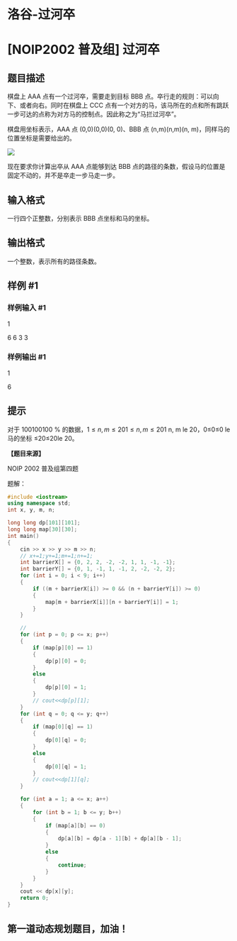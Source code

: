 # 洛谷-过河卒

# [](#NOIP2002-普及组-过河卒 "[NOIP2002 普及组] 过河卒")[NOIP2002 普及组] 过河卒

## [](#题目描述 "题目描述")题目描述

棋盘上 AAA 点有一个过河卒，需要走到目标 BBB 点。卒行走的规则：可以向下、或者向右。同时在棋盘上 CCC 点有一个对方的马，该马所在的点和所有跳跃一步可达的点称为对方马的控制点。因此称之为“马拦过河卒”。

棋盘用坐标表示，AAA 点 (0,0)(0,0)(0, 0)、BBB 点 (n,m)(n,m)(n, m)，同样马的位置坐标是需要给出的。

[![](https://cdn.luogu.com.cn/upload/image_hosting/vg6k477j.png)](https://cdn.luogu.com.cn/upload/image_hosting/vg6k477j.png)

现在要求你计算出卒从 AAA 点能够到达 BBB 点的路径的条数，假设马的位置是固定不动的，并不是卒走一步马走一步。

## [](#输入格式 "输入格式")输入格式

一行四个正整数，分别表示 BBB 点坐标和马的坐标。

## [](#输出格式 "输出格式")输出格式

一个整数，表示所有的路径条数。

## [](#样例-1 "样例 #1")样例 #1

### [](#样例输入-1 "样例输入 #1")样例输入 #1

[](javascript:; "Copy")

1  

6 6 3 3  

### [](#样例输出-1 "样例输出 #1")样例输出 #1

[](javascript:; "Copy")

1  

6  

## [](#提示 "提示")提示

对于 100100100 % 的数据，$1≤n,m≤201≤n,m≤201$ n, m le 20，0≤0≤0 le 马的坐标 ≤20≤20le 20。

**【题目来源】**

NOIP 2002 普及组第四题

题解：


```cpp
#include <iostream>
using namespace std;
int x, y, m, n;

long long dp[101][101];
long long map[30][30];
int main()
{
	cin >> x >> y >> m >> n;
	// x+=1;y+=1;m+=1;n+=1;
	int barrierX[] = {0, 2, 2, -2, -2, 1, 1, -1, -1};
	int barrierY[] = {0, 1, -1, 1, -1, 2, -2, -2, 2};
	for (int i = 0; i < 9; i++)
	{
		if ((m + barrierX[i]) >= 0 && (n + barrierY[i]) >= 0)
		{
			map[m + barrierX[i]][n + barrierY[i]] = 1;
		}
	}

	//
	for (int p = 0; p <= x; p++)
	{
		if (map[p][0] == 1)
		{
			dp[p][0] = 0;
		}
		else
		{
			dp[p][0] = 1;
		}
		// cout<<dp[p][1];
	}
	for (int q = 0; q <= y; q++)
	{
		if (map[0][q] == 1)
		{
			dp[0][q] = 0;
		}
		else
		{
			dp[0][q] = 1;
		}
		// cout<<dp[1][q];
	}

	for (int a = 1; a <= x; a++)
	{
		for (int b = 1; b <= y; b++)
		{
			if (map[a][b] == 0)
			{
				dp[a][b] = dp[a - 1][b] + dp[a][b - 1];
			}
			else
			{
				continue;
			}
		}
	}
	cout << dp[x][y];
	return 0;
}
```

## [](#第一道动态规划题目，加油！ "第一道动态规划题目，加油！")第一道动态规划题目，加油！


